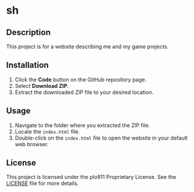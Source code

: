 # sh

## Description
This project is for a website describing me and my game projects.

## Installation
1. Click the **Code** button on the GitHub repository page.
2. Select **Download ZIP**.
3. Extract the downloaded ZIP file to your desired location.

## Usage
1. Navigate to the folder where you extracted the ZIP file.
2. Locate the `index.html` file.
3. Double-click on the `index.html` file to open the website in your default web browser.

## License
This project is licensed under the plo911 Proprietary License. See the [LICENSE](LICENSE) file for more details.
